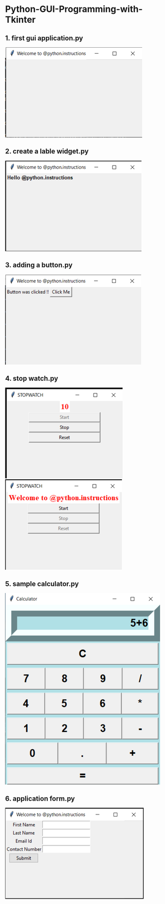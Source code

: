 # Python-GUI-Programming-with-Tkinter

## 1. first gui application.py
![](image/Screenshot%20(668).png)

## 2. create a lable widget.py
![](image/Screenshot%20(674).png)

## 3. adding a button.py
![](image/Screenshot%20(686).png)

## 4. stop watch.py
![](image/Screenshot%20(704).png)
![](image/Screenshot%20(705).png)

## 5. sample calculator.py
![](image/Screenshot%20(710).png)

## 6. application form.py
![](image/Screenshot%20(722).png)
